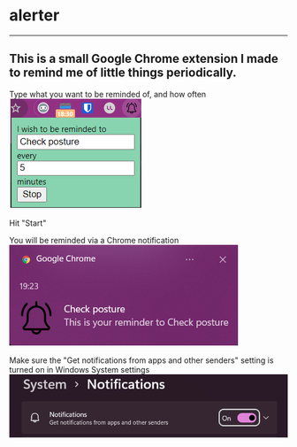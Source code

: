 # alerter
---
This is a small Google Chrome extension I made to remind me of little things periodically.
---
Type what you want to be reminded of, and how often
![Popup Menu](assets/popup_ss.png)

Hit "Start"

You will be reminded via a Chrome notification
![Notification](assets/notif_ss.png)

Make sure the "Get notifications from apps and other senders" setting is turned on in Windows System settings
![Settings](assets/system_ss.png)